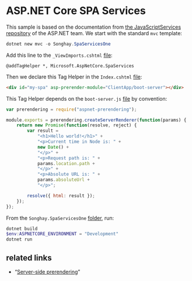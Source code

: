 # ASP.NET Core SPA Services

This sample is based on the documentation from [the JavaScriptServices repository](https://github.com/aspnet/JavaScriptServices) of the ASP.NET team. We start with the standard `mvc` template:

```ps1
dotnet new mvc -o Songhay.SpaServicesOne
```

Add this line to the `_ViewImports.cshtml` [file](./Songhay.SpaServicesOne/Views/_ViewImports.cshtml):

```cshtml
@addTagHelper *, Microsoft.AspNetCore.SpaServices
```

Then we declare this Tag Helper in the `Index.cshtml` [file](./Songhay.SpaServicesOne/Views/Home/Index.cshtml):

```html
<div id="my-spa" asp-prerender-module="ClientApp/boot-server"></div>
```

This Tag Helper depends on the `boot-server.js` [file](./Songhay.SpaServicesOne/ClientApp/boot-server.js) by convention:

```javascript
var prerendering = require("aspnet-prerendering");

module.exports = prerendering.createServerRenderer(function(params) {
    return new Promise(function(resolve, reject) {
        var result =
            "<h1>Hello world!</h1>" +
            "<p>Current time in Node is: " +
            new Date() +
            "</p>" +
            "<p>Request path is: " +
            params.location.path +
            "</p>" +
            "<p>Absolute URL is: " +
            params.absoluteUrl +
            "</p>";

        resolve({ html: result });
    });
});
```

From the `Songhay.SpaServicesOne` [folder](./Songhay.SpaServicesOne), run:

```ps1
dotnet build
$env:ASPNETCORE_ENVIRONMENT = "Development"
dotnet run
```

## related links

* “[Server-side prerendering](https://github.com/aspnet/JavaScriptServices/tree/dev/src/Microsoft.AspNetCore.SpaServices#server-side-prerendering)”